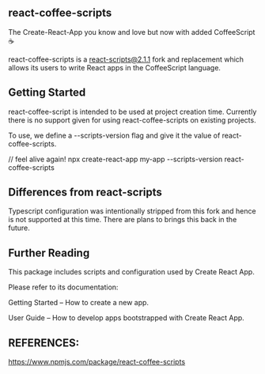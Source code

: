 ## react-coffee-scripts
The Create-React-App you know and love but now with added CoffeeScript ☕️

react-coffee-scripts is a react-scripts@2.1.1 fork and replacement which allows its users to write React apps in the CoffeeScript language.

## Getting Started
react-coffee-script is intended to be used at project creation time. Currently there is no support given for using react-coffee-scripts on existing projects.

To use, we define a --scripts-version flag and give it the value of react-coffee-scripts.

// feel alive again!
npx create-react-app my-app --scripts-version react-coffee-scripts


## Differences from react-scripts
Typescript configuration was intentionally stripped from this fork and hence is not supported at this time. There are plans to brings this back in the future.

## Further Reading
This package includes scripts and configuration used by Create React App.

Please refer to its documentation:

Getting Started – How to create a new app.

User Guide – How to develop apps bootstrapped with Create React App.
 ## REFERENCES:  
 
https://www.npmjs.com/package/react-coffee-scripts
